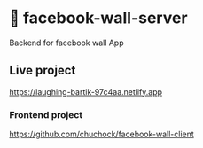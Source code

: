 # :ledger: facebook-wall-server

Backend for facebook wall App

## Live project
https://laughing-bartik-97c4aa.netlify.app

### Frontend project
https://github.com/chuchock/facebook-wall-client
